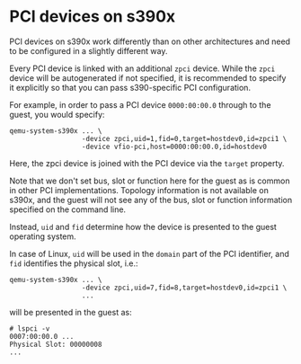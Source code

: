 # PCI devices on s390x

PCI devices on s390x work differently than on other architectures and
need to be configured in a slightly different way.

Every PCI device is linked with an additional `zpci` device. While the
`zpci` device will be autogenerated if not specified, it is recommended
to specify it explicitly so that you can pass s390-specific PCI
configuration.

For example, in order to pass a PCI device `0000:00:00.0` through to the
guest, you would specify:

    qemu-system-s390x ... \
                      -device zpci,uid=1,fid=0,target=hostdev0,id=zpci1 \
                      -device vfio-pci,host=0000:00:00.0,id=hostdev0

Here, the zpci device is joined with the PCI device via the `target`
property.

Note that we don\'t set bus, slot or function here for the guest as is
common in other PCI implementations. Topology information is not
available on s390x, and the guest will not see any of the bus, slot or
function information specified on the command line.

Instead, `uid` and `fid` determine how the device is presented to the
guest operating system.

In case of Linux, `uid` will be used in the `domain` part of the PCI
identifier, and `fid` identifies the physical slot, i.e.:

    qemu-system-s390x ... \
                      -device zpci,uid=7,fid=8,target=hostdev0,id=zpci1 \
                      ...

will be presented in the guest as:

    # lspci -v
    0007:00:00.0 ...
    Physical Slot: 00000008
    ...
